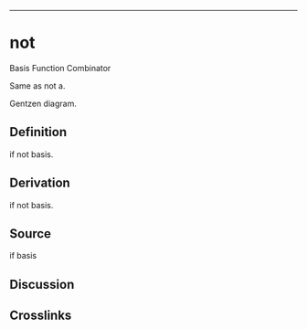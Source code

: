 ------------------------------------------------------------------------

# not

Basis Function Combinator

Same as not a.

Gentzen diagram.

## Definition

if not basis.

## Derivation

if not basis.

## Source

if basis

## Discussion

## Crosslinks
